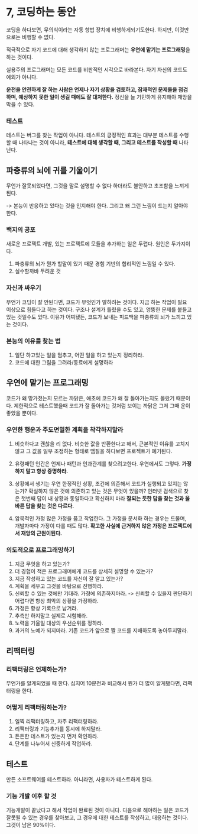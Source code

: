 # 7, 코딩하는 동안

코딩을 하다보면, 무의식이라는 자동 항법 장치에 비행하게되기도한다.
하지만, 이것만으로는 비행할 수 없다.

적극적으로 자기 코드에 대해 생각하지 않는 프로그래머는 **우연에 맡기는 프로그래밍**을 하는 것이다.

실용주의 프로그래머는 모든 코드를 비판적인 시각으로 바라본다.
자기 자신의 코드도 예외가 아니다.

**운전을 안전하게 잘 하는 사람은 언제나 자기 상황을 검토하고, 잠재적인 문제들을 점검하며, 예상하지 못한 일이 생길 때에도 잘 대처한다.**
정신을 늘 기민하게 유지해야 재앙을 막을 수 있다.

### 테스트

테스트는 버그를 찾는 작업이 아니다.
테스트의 긍정적인 효과는 대부분 테스트를 수행할 때 나타나는 것이 아니라, **테스트에 대해 생각할 때, 그리고 테스트를 작성할 때** 나타난다.

## 파충류의 뇌에 귀를 기울이기

무언가 잘못되었다면, 그것을 말로 설명할 수 없다 하더라도 불안하고 초조함을 느끼게 된다.

-> 본능이 반응하고 있다는 것을 인지해야 한다. 그리고 왜 그런 느낌이 드는지 알아야 한다.

### 백지의 공포

새로운 프로젝트 개발, 있는 프로젝트에 모듈을 추가하는 일은 두렵다.
원인은 두가지이다.

1. 파충류의 뇌가 뭔가 할말이 있기 때문
   경험 기반의 합리적인 느낌일 수 있다.
2. 실수할까바 두려운 것

### 자신과 싸우기

무언가 코딩이 잘 안된다면, 코드가 무엇인가 말하려는 것이다.
지금 하는 작업이 필요 이상으로 힘들다고 하는 것이다.
구조나 설계가 틀렸을 수도 있고, 엉뚱한 문제를 붙들고 있는 것일수도 있다.
이유가 어찌됐든, 코드가 보내는 피드백을 파충류의 뇌가 느끼고 있는 것이다.

### 본능의 이유를 찾는 법

1. 일단 하고있는 일을 멈추고, 어떤 일을 하고 있는지 정리하라.
2. 코드에 대한 그림을 그려라/동료에게 설명하라

## 우연에 맡기는 프로그래밍

코드가 왜 망가졌는지 모르는 까닭은, 애초에 코드가 왜 잘 돌아가는지도 몰랐기 때문이다.
제한적으로 테스트했을때 코드가 잘 돌아가는 것처럼 보이는 까닭은 그저 그때 운이 좋았을 뿐이다.

### 우연한 행운과 주도면밀한 계획을 착각하지말라

1. 비슷하다고 괜찮을 리 없다.
   비슷한 값을 반환한다고 해서, 근본적인 이유를 고치지 않고 그 값을 일부 조정하는 형태로 뗌질을 하다보면 프로젝트가 폐기된다.

2. 유령패턴
   인간은 언제나 패턴과 인과관계를 찾으려고한다.
   우연에서도 그렇다.
   **가정하지 말고 항상 증명하라.**

3. 상황에서 생기는 우연
   한정적인 상황, 조건에 의존해서 코드가 실행되고 있지는 않는가?
   확실하지 않은 것에 의존하고 있는 것은 무엇이 있을까?
   인터넷 검색으로 찾은 첫번째 답이 내 상황과 동일하다고 확신하지 마라
   **잘되는 듯한 답을 찾는 것과 올바른 답을 찾는 것은 다르다.**

4. 암묵적인 가정
   많은 가정을 품고 작업한다.
   그 가정을 문서화 하는 경우는 드물며, 개발자마다 가정이 다를 때도 많다.
   **확고한 사실에 근거하지 않은 가정은 프로젝트에서 재앙의 근원이된다.**

### 의도적으로 프로그래밍하기

1. 지금 무엇을 하고 있는가?
2. 더 경험이 적은 프로그래머에게 코드를 상세히 설명할 수 있는가?
3. 지금 작성하고 있는 코드를 자신이 잘 알고 있는가?
4. 계획을 세우고 그것을 바탕으로 진행하라.
5. 신뢰할 수 있는 것에만 기대라. 가정에 의존하지마라. -> 신뢰할 수 있을지 판단하기 어렵다면 항상 최악의 상황을 가정하라.
6. 가정은 항상 기록으로 남겨라.
7. 추측만 하지말고 실제로 시험해라.
8. 노력을 기울일 대상의 우선순위를 정하라.
9. 과거의 노예가 되지마라. 기존 코드가 앞으로 짤 코드를 지배하도록 놓아두지말라.

## 리팩터링

### 리팩터링은 언제하는가?

무언가를 알게되었을 때 한다.
심지어 10분전과 비교해서 뭔가 더 많이 알게됐다면, 리팩터링을 한다.

### 어떻게 리팩터링하는가?

1. 일찍 리팩터링하고, 자주 리팩터링하라.
2. 리팩터링과 기능추가를 동시에 하지말라.
3. 든든한 테스트가 있는지 먼저 확인하라.
4. 단계를 나누어서 신중하게 작업하라.

## 테스트

만든 소프트웨어를 테스트하라.
아니라면, 사용자가 테스트하게 된다.

### 기능 개발 이후 할 것

기능개발이 끝났다고 해서 작업이 완료된 것이 아니다.
다음으로 해야하는 일은 코드가 잘못될 수 있는 경우를 찾아보고, 그 경우에 대한 테스트를 작성하고, 대응하는 것이다.
그것이 남은 90%이다.
